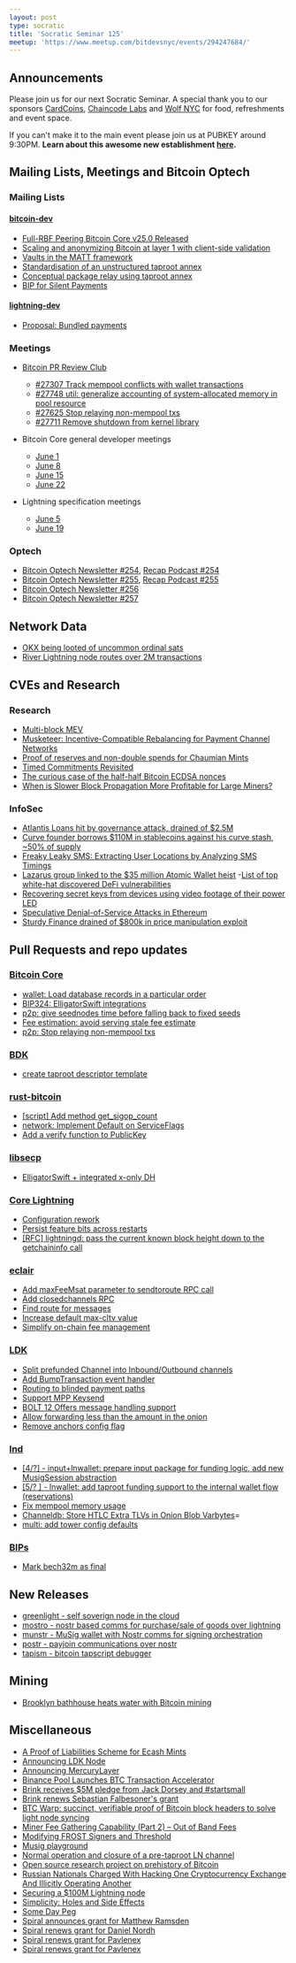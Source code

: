 ```yaml
---
layout: post
type: socratic
title: 'Socratic Seminar 125'
meetup: 'https://www.meetup.com/bitdevsnyc/events/294247684/'
---
```


## Announcements

Please join us for our next Socratic Seminar. A special thank you to our sponsors [CardCoins](https://cardcoins.co), [Chaincode Labs](https://chaincode.com) and [Wolf NYC](https://wolfnyc.com) for food, refreshments and event space.

If you can't make it to the main event please join us at PUBKEY around 9:30PM. **Learn about this awesome new establishment [here](https://ny.eater.com/2022/12/13/23494423/pubkey-opening-manhattan-bitcoin-bar).**

## Mailing Lists, Meetings and Bitcoin Optech

### Mailing Lists

#### [bitcoin-dev](https://lists.linuxfoundation.org/pipermail/bitcoin-dev)

- [Full-RBF Peering Bitcoin Core v25.0 Released](https://lists.linuxfoundation.org/pipermail/bitcoin-dev/2023-June/021729.html)
- [Scaling and anonymizing Bitcoin at layer 1 with client-side validation](https://lists.linuxfoundation.org/pipermail/bitcoin-dev/2023-June/021732.html)
- [Vaults in the MATT framework](https://lists.linuxfoundation.org/pipermail/bitcoin-dev/2023-June/021730.html)
- [Standardisation of an unstructured taproot annex](https://lists.linuxfoundation.org/pipermail/bitcoin-dev/2023-June/021731.html)
- [Conceptual package relay using taproot annex](https://lists.linuxfoundation.org/pipermail/bitcoin-dev/2023-June/021748.html)
- [BIP for Silent Payments](https://lists.linuxfoundation.org/pipermail/bitcoin-dev/2023-June/021750.html)

#### [lightning-dev](https://lists.linuxfoundation.org/pipermail/lightning-dev)

- [Proposal: Bundled payments](https://lists.linuxfoundation.org/pipermail/lightning-dev/2023-June/003977.html)

### Meetings

- [Bitcoin PR Review Club](https://bitcoincore.reviews)

  - [#27307 Track mempool conflicts with wallet transactions](https://bitcoincore.reviews/27307)
  - [#27748 util: generalize accounting of system-allocated memory in pool resource](https://bitcoincore.reviews/27748)
  - [#27625 Stop relaying non-mempool txs](https://bitcoincore.reviews/27625)
  - [#27711 Remove shutdown from kernel library](https://bitcoincore.reviews/27711)

- Bitcoin Core general developer meetings

  - [June 1](https://www.erisian.com.au/bitcoin-core-dev/log-2023-06-01.html#l-148)
  - [June 8](https://www.erisian.com.au/bitcoin-core-dev/log-2023-06-08.html#l-147)
  - [June 15](https://www.erisian.com.au/bitcoin-core-dev/log-2023-06-15.html#l-354)
  - [June 22](https://www.erisian.com.au/bitcoin-core-dev/log-2023-06-22.html#l-255)

- Lightning specification meetings
  - [June 5](https://github.com/lightning/bolts/issues/1085)
  - [June 19](https://github.com/lightning/bolts/issues/1088)

### Optech

- [Bitcoin Optech Newsletter #254](https://bitcoinops.org/en/newsletters/2023/06/07/), [Recap Podcast #254](https://bitcoinops.org/en/podcast/2023/06/08/)
- [Bitcoin Optech Newsletter #255](https://bitcoinops.org/en/newsletters/2023/06/14/), [Recap Podcast #255](https://bitcoinops.org/en/podcast/2023/06/15/)
- [Bitcoin Optech Newsletter #256](https://bitcoinops.org/en/newsletters/2023/06/21/)
- [Bitcoin Optech Newsletter #257](https://bitcoinops.org/en/newsletters/2023/06/28/)

## Network Data

- [OKX being looted of uncommon ordinal sats](https://twitter.com/mononautical/status/1666079581374230529)
- [River Lightning node routes over 2M transactions](https://twitter.com/River_LN/status/1670856573340774400)

## CVEs and Research

### Research

- [Multi-block MEV](https://arxiv.org/abs/2303.04430v2)
- [Musketeer: Incentive-Compatible Rebalancing for Payment Channel Networks](https://eprint.iacr.org/2023/938)
- [Proof of reserves and non-double spends for Chaumian Mints](https://arxiv.org/abs/2306.12783v2)
- [Timed Commitments Revisited](https://eprint.iacr.org/2023/977)
- [The curious case of the half-half Bitcoin ECDSA nonces](https://eprint.iacr.org/2023/841)
- [When is Slower Block Propagation More Profitable for Large Miners?](https://eprint.iacr.org/2023/891)

### InfoSec

- [Atlantis Loans hit by governance attack, drained of $2.5M](https://rekt.news/atlantis-loans-rekt/)
- [Curve founder borrows $110M in stablecoins against his curve stash, ~50% of supply](https://twitter.com/apes_prologue/status/1669121532356902913)
- [Freaky Leaky SMS: Extracting User Locations by Analyzing SMS Timings](https://arxiv.org/pdf/2306.07695.pdf)
- [Lazarus group linked to the $35 million Atomic Wallet heist](https://www.bleepingcomputer.com/news/security/lazarus-hackers-linked-to-the-35-million-atomic-wallet-heist/) -[List of top white-hat discovered DeFi vulnerabilities](https://github.com/sirhashalot/SCV-List)
- [Recovering secret keys from devices using video footage of their power LED](https://www.nassiben.com/video-based-crypta)
- [Speculative Denial-of-Service Attacks in Ethereum](https://www.researchgate.net/publication/371641235_Speculative_Denial-of-Service_Attacks_in_Ethereum)
- [Sturdy Finance drained of $800k in price manipulation exploit](https://rekt.news/sturdy-rekt/)

## Pull Requests and repo updates

### [Bitcoin Core](https://github.com/bitcoin/bitcoin)

- [wallet: Load database records in a particular order](https://github.com/bitcoin/bitcoin/pull/24914)
- [BIP324: ElligatorSwift integrations](https://github.com/bitcoin/bitcoin/pull/27479)
- [p2p: give seednodes time before falling back to fixed seeds](https://github.com/bitcoin/bitcoin/pull/27577)
- [Fee estimation: avoid serving stale fee estimate ](https://github.com/bitcoin/bitcoin/pull/27622)
- [p2p: Stop relaying non-mempool txs](https://github.com/bitcoin/bitcoin/pull/27625)

### [BDK](https://github.com/bitcoindevkit/bdk)

- [create taproot descriptor template](https://github.com/bitcoindevkit/bdk/pull/840)

### [rust-bitcoin](https://github.com/rust-bitcoin/rust-bitcoin)

- [[script] Add method get_sigop_count](https://github.com/rust-bitcoin/rust-bitcoin/pull/1890)
- [network: Implement Default on ServiceFlags](https://github.com/rust-bitcoin/rust-bitcoin/pull/1900)
- [Add a verify function to PublicKey](https://github.com/rust-bitcoin/rust-bitcoin/pull/1911)

### [libsecp](https://github.com/bitcoin-core/secp256k1)

- [ElligatorSwift + integrated x-only DH](https://github.com/bitcoin-core/secp256k1/pull/1129)

### [Core Lightning](https://github.com/ElementsProject/lightning)

- [Configuration rework](https://github.com/ElementsProject/lightning/pull/6243)
- [Persist feature bits across restarts](https://github.com/ElementsProject/lightning/pull/6308)
- [[RFC] lightningd: pass the current known block height down to the getchaininfo call](https://github.com/ElementsProject/lightning/pull/6181)

### [eclair](https://github.com/ACINQ/eclair/)

- [Add maxFeeMsat parameter to sendtoroute RPC call](https://github.com/ACINQ/eclair/pull/2626)
- [Add closedchannels RPC](https://github.com/ACINQ/eclair/pull/2642)
- [Find route for messages](https://github.com/ACINQ/eclair/pull/2656)
- [Increase default max-cltv value](https://github.com/ACINQ/eclair/pull/2677)
- [Simplify on-chain fee management](https://github.com/ACINQ/eclair/pull/2696)

### [LDK](https://github.com/lightningdevkit/rust-lightning)

- [Split prefunded Channel into Inbound/Outbound channels](https://github.com/lightningdevkit/rust-lightning/pull/2077)
- [Add BumpTransaction event handler](https://github.com/lightningdevkit/rust-lightning/pull/2089)
- [Routing to blinded payment paths](https://github.com/lightningdevkit/rust-lightning/pull/2120)
- [Support MPP Keysend](https://github.com/lightningdevkit/rust-lightning/pull/2156)
- [BOLT 12 Offers message handling support](https://github.com/lightningdevkit/rust-lightning/pull/2294)
- [Allow forwarding less than the amount in the onion](https://github.com/lightningdevkit/rust-lightning/pull/2319)
- [Remove anchors config flag](https://github.com/lightningdevkit/rust-lightning/pull/2367)

### [lnd](https://github.com/lightningnetwork/lnd)

- [[4/?] - input+lnwallet: prepare input package for funding logic, add new MusigSession abstraction](https://github.com/lightningnetwork/lnd/pull/7340)
- [[5/? ] - lnwallet: add taproot funding support to the internal wallet flow (reservations)](https://github.com/lightningnetwork/lnd/pull/7344)
- [Fix mempool memory usage](https://github.com/lightningnetwork/lnd/pull/7767)
- [Channeldb: Store HTLC Extra TLVs in Onion Blob Varbytes](https://github.com/lightningnetwork/lnd/pull/7710)=
- [multi: add tower config defaults](https://github.com/lightningnetwork/lnd/pull/7771)

### [BIPs](https://github.com/bitcoin/bips)

- [Mark bech32m as final](https://github.com/bitcoin/bips/pull/1454)

## New Releases

- [greenlight - self soverign node in the cloud](https://github.com/Blockstream/greenlight)
- [mostro - nostr based comms for purchase/sale of goods over lightning](https://github.com/MostroP2P/mostro)
- [munstr - MuSig wallet with Nostr comms for signing orchestration](https://github.com/0xBEEFCAF3/munstr)
- [postr - payjoin communications over nostr](https://gitlab.com/1440000bytes/postr)
- [tapism - bitcoin tapscript debugger](https://github.com/halseth/tapsim)

## Mining

- [Brooklyn bathhouse heats water with Bitcoin mining](https://www.datacenterdynamics.com/en/news/brooklyn-bathhouse-heats-water-with-bitcoin-mining/)

## Miscellaneous

- [A Proof of Liabilities Scheme for Ecash Mints](https://gist.github.com/callebtc/ed5228d1d8cbaade0104db5d1cf63939)
- [Announcing LDK Node](https://lightningdevkit.org/blog/announcing-ldk-node/)
- [Announcing MercuryLayer](https://twitter.com/gregory_nico/status/1666795977137700866)
- [Binance Pool Launches BTC Transaction Accelerator](https://pool.binance.com/en/acceleration)
- [Brink receives $5M pledge from Jack Dorsey and #startsmall](https://twitter.com/bitcoinbrink/status/1669012369727537152)
- [Brink renews Sebastian Falbesoner's grant](https://brink.dev/blog/2023/06/20/bip324/)
- [BTC Warp: succinct, verifiable proof of Bitcoin block headers to solve light node syncing](https://blog.succinct.xyz/blog/btc-warp)
- [Miner Fee Gathering Capability (Part 2) – Out of Band Fees](https://blog.bitmex.com/miner-fee-gathering-capability-part-2-out-of-band-fees/)
- [Modifying FROST Signers and Threshold](https://gist.github.com/nickfarrow/64c2e65191cde6a1a47bbd4572bf8cf8)
- [Musig playground](https://supertestnet.github.io/musig-playground/)
- [Normal operation and closure of a pre-taproot LN channel](https://ellemouton.com/posts/normal-operation-pre-taproot/)
- [Open source research project on prehistory of Bitcoin](https://twitter.com/aaronvanw/status/1659935693890547712)
- [Russian Nationals Charged With Hacking One Cryptocurrency Exchange And Illicitly Operating Another](https://www.justice.gov/usao-sdny/pr/russian-nationals-charged-hacking-one-cryptocurrency-exchange-and-illicitly-operating)
- [Securing a $100M Lightning node](https://acinq.co/blog/securing-a-100M-lightning-node)
- [Simplicity: Holes and Side Effects](https://blog.blockstream.com/simplicity-holes-and-side-effects/)
- [Some Day Peg](https://gist.github.com/RobinLinus/1102fce176f3b5466180addac5d26313)
- [Spiral announces grant for Matthew Ramsden](https://twitter.com/spiralbtc/status/1671917963526520833)
- [Spiral renews grant for Daniel Nordh](https://twitter.com/spiralbtc/status/1673741459604881420)
- [Spiral renews grant for Pavlenex](https://twitter.com/spiralbtc/status/1672276639282069504)
- [Spiral renews grant for Pavlenex](https://twitter.com/spiralbtc/status/1672276639282069504)
